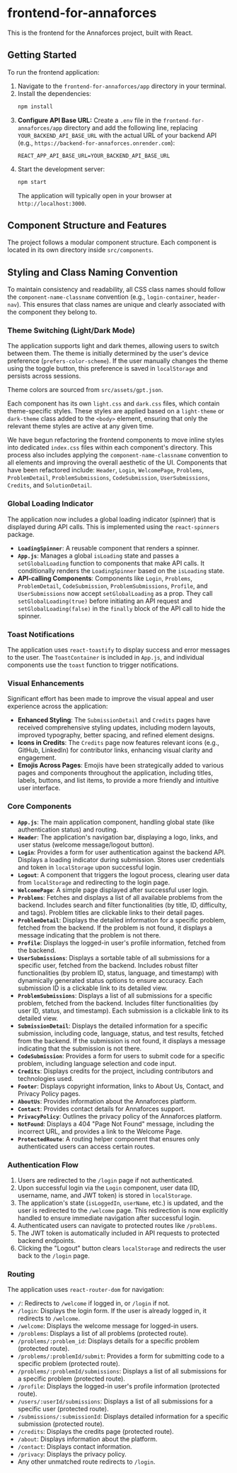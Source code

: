 # frontend-for-annaforces

This is the frontend for the Annaforces project, built with React.

## Getting Started

To run the frontend application:

1.  Navigate to the `frontend-for-annaforces/app` directory in your terminal.
2.  Install the dependencies:
    ```bash
    npm install
    ```
3.  **Configure API Base URL:**
    Create a `.env` file in the `frontend-for-annaforces/app` directory and add the following line, replacing `YOUR_BACKEND_API_BASE_URL` with the actual URL of your backend API (e.g., `https://backend-for-annaforces.onrender.com`):
    ```
    REACT_APP_API_BASE_URL=YOUR_BACKEND_API_BASE_URL
    ```
4.  Start the development server:
    ```bash
    npm start
    ```
    The application will typically open in your browser at `http://localhost:3000`.

## Component Structure and Features

The project follows a modular component structure. Each component is located in its own directory inside `src/components`.

## Styling and Class Naming Convention

To maintain consistency and readability, all CSS class names should follow the `component-name-classname` convention (e.g., `login-container`, `header-nav`). This ensures that class names are unique and clearly associated with the component they belong to.

### Theme Switching (Light/Dark Mode)

The application supports light and dark themes, allowing users to switch between them. The theme is initially determined by the user's device preference (`prefers-color-scheme`). If the user manually changes the theme using the toggle button, this preference is saved in `localStorage` and persists across sessions.

Theme colors are sourced from `src/assets/gpt.json`.

Each component has its own `light.css` and `dark.css` files, which contain theme-specific styles. These styles are applied based on a `light-theme` or `dark-theme` class added to the `<body>` element, ensuring that only the relevant theme styles are active at any given time.

We have begun refactoring the frontend components to move inline styles into dedicated `index.css` files within each component's directory. This process also includes applying the `component-name-classname` convention to all elements and improving the overall aesthetic of the UI. Components that have been refactored include: `Header`, `Login`, `WelcomePage`, `Problems`, `ProblemDetail`, `ProblemSubmissions`, `CodeSubmission`, `UserSubmissions`, `Credits`, and `SolutionDetail`.

### Global Loading Indicator

The application now includes a global loading indicator (spinner) that is displayed during API calls. This is implemented using the `react-spinners` package.

-   **`LoadingSpinner`**: A reusable component that renders a spinner.
-   **`App.js`**: Manages a global `isLoading` state and passes a `setGlobalLoading` function to components that make API calls. It conditionally renders the `LoadingSpinner` based on the `isLoading` state.
-   **API-calling Components**: Components like `Login`, `Problems`, `ProblemDetail`, `CodeSubmission`, `ProblemSubmissions`, `Profile`, and `UserSubmissions` now accept `setGlobalLoading` as a prop. They call `setGlobalLoading(true)` before initiating an API request and `setGlobalLoading(false)` in the `finally` block of the API call to hide the spinner.

### Toast Notifications

The application uses `react-toastify` to display success and error messages to the user. The `ToastContainer` is included in `App.js`, and individual components use the `toast` function to trigger notifications.

### Visual Enhancements

Significant effort has been made to improve the visual appeal and user experience across the application:

-   **Enhanced Styling**: The `SubmissionDetail` and `Credits` pages have received comprehensive styling updates, including modern layouts, improved typography, better spacing, and refined element designs.
-   **Icons in Credits**: The `Credits` page now features relevant icons (e.g., GitHub, LinkedIn) for contributor links, enhancing visual clarity and engagement.
-   **Emojis Across Pages**: Emojis have been strategically added to various pages and components throughout the application, including titles, labels, buttons, and list items, to provide a more friendly and intuitive user interface.

### Core Components

*   **`App.js`**: The main application component, handling global state (like authentication status) and routing.
*   **`Header`**: The application's navigation bar, displaying a logo, links, and user status (welcome message/logout button).
*   **`Login`**: Provides a form for user authentication against the backend API. Displays a loading indicator during submission. Stores user credentials and token in `localStorage` upon successful login.
*   **`Logout`**: A component that triggers the logout process, clearing user data from `localStorage` and redirecting to the login page.
*   **`WelcomePage`**: A simple page displayed after successful user login.
*   **`Problems`**: Fetches and displays a list of all available problems from the backend. Includes search and filter functionalities (by title, ID, difficulty, and tags). Problem titles are clickable links to their detail pages.
*   **`ProblemDetail`**: Displays the detailed information for a specific problem, fetched from the backend. If the problem is not found, it displays a message indicating that the problem is not there.
*   **`Profile`**: Displays the logged-in user's profile information, fetched from the backend.
*   **`UserSubmissions`**: Displays a sortable table of all submissions for a specific user, fetched from the backend. Includes robust filter functionalities (by problem ID, status, language, and timestamp) with dynamically generated status options to ensure accuracy. Each submission ID is a clickable link to its detailed view.
*   **`ProblemSubmissions`**: Displays a list of all submissions for a specific problem, fetched from the backend. Includes filter functionalities (by user ID, status, and timestamp). Each submission is a clickable link to its detailed view.
*   **`SubmissionDetail`**: Displays the detailed information for a specific submission, including code, language, status, and test results, fetched from the backend. If the submission is not found, it displays a message indicating that the submission is not there.
*   **`CodeSubmission`**: Provides a form for users to submit code for a specific problem, including language selection and code input.
*   **`Credits`**: Displays credits for the project, including contributors and technologies used.
*   **`Footer`**: Displays copyright information, links to About Us, Contact, and Privacy Policy pages.
*   **`AboutUs`**: Provides information about the Annaforces platform.
*   **`Contact`**: Provides contact details for Annaforces support.
*   **`PrivacyPolicy`**: Outlines the privacy policy of the Annaforces platform.
*   **`NotFound`**: Displays a 404 "Page Not Found" message, including the incorrect URL, and provides a link to the Welcome Page.
*   **`ProtectedRoute`**: A routing helper component that ensures only authenticated users can access certain routes.

### Authentication Flow

1.  Users are redirected to the `/login` page if not authenticated.
2.  Upon successful login via the `Login` component, user data (ID, username, name, and JWT token) is stored in `localStorage`.
3.  The application's state (`isLoggedIn`, `userName`, etc.) is updated, and the user is redirected to the `/welcome` page. This redirection is now explicitly handled to ensure immediate navigation after successful login.
4.  Authenticated users can navigate to protected routes like `/problems`.
5.  The JWT token is automatically included in API requests to protected backend endpoints.
6.  Clicking the "Logout" button clears `localStorage` and redirects the user back to the `/login` page.

### Routing

The application uses `react-router-dom` for navigation:

*   `/`: Redirects to `/welcome` if logged in, or `/login` if not.
*   `/login`: Displays the login form. If the user is already logged in, it redirects to `/welcome`.
*   `/welcome`: Displays the welcome message for logged-in users.
*   `/problems`: Displays a list of all problems (protected route).
*   `/problems/:problem_id`: Displays details for a specific problem (protected route).
*   `/problems/:problemId/submit`: Provides a form for submitting code to a specific problem (protected route).
*   `/problems/:problemId/submissions`: Displays a list of all submissions for a specific problem (protected route).
*   `/profile`: Displays the logged-in user's profile information (protected route).
*   `/users/:userId/submissions`: Displays a list of all submissions for a specific user (protected route).
*   `/submissions/:submissionId`: Displays detailed information for a specific submission (protected route).
*   `/credits`: Displays the credits page (protected route).
*   `/about`: Displays information about the platform.
*   `/contact`: Displays contact information.
*   `/privacy`: Displays the privacy policy.
*   Any other unmatched route redirects to `/login`.
